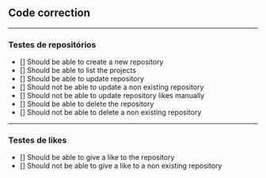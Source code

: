 ## Code correction

---

### Testes de repositórios

- [] Should be able to create a new repository
- [] Should be able to list the projects
- [] Should be able to update repository
- [] Should not be able to update a non existing repository
- [] Should not be able to update repository likes manually
- [] Should be able to delete the repository
- [] Should not be able to delete a non existing repository

---

### Testes de likes

- [] Should be able to give a like to the repository
- [] Should not be able to give a like to a non existing repository
